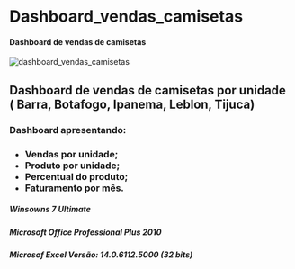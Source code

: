 # Dashboard_vendas_camisetas
#### Dashboard de vendas de camisetas
![dashboard_vendas_camisetas](https://user-images.githubusercontent.com/20029768/90895650-db2e4c00-e398-11ea-931a-fc394ebd77cc.png)
<h2>Dashboard de vendas de camisetas por unidade ( Barra, Botafogo, Ipanema, Leblon, Tijuca)</h2>
<h3>Dashboard apresentando: </h3>
<h3>
<ul>
  <li>Vendas por unidade; </li>
  <li>Produto por unidade; </li>
  <li>Percentual do produto; </li>
  <li>Faturamento por mês. </li>
  <ul>
</h3>

<h5>Winsowns 7 Ultimate</h5>
<h5>Microsoft Office Professional Plus 2010</h5>
<h5>Microsof Excel Versão: 14.0.6112.5000 (32 bits)</h5>
